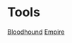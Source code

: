 <!-- TITLE: Internal Migration -->
<!-- SUBTITLE: A quick summary of Internal Migration -->

# Tools
[Bloodhound](/bloodhound)
[Empire](/empire)